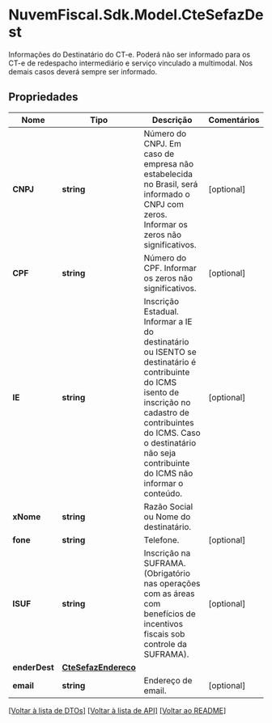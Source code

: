 # NuvemFiscal.Sdk.Model.CteSefazDest
Informações do Destinatário do CT-e.  Poderá não ser informado para os CT-e de redespacho intermediário e serviço vinculado a multimodal. Nos demais casos deverá sempre ser informado.

## Propriedades

Nome | Tipo | Descrição | Comentários
------------ | ------------- | ------------- | -------------
**CNPJ** | **string** | Número do CNPJ.  Em caso de empresa não estabelecida no Brasil, será informado o CNPJ com zeros.  Informar os zeros não significativos. | [optional] 
**CPF** | **string** | Número do CPF.  Informar os zeros não significativos. | [optional] 
**IE** | **string** | Inscrição Estadual.  Informar a IE do destinatário ou ISENTO se destinatário é contribuinte do ICMS isento de inscrição no cadastro de contribuintes do ICMS. Caso o destinatário não seja contribuinte do ICMS não informar o conteúdo. | [optional] 
**xNome** | **string** | Razão Social ou Nome do destinatário. | 
**fone** | **string** | Telefone. | [optional] 
**ISUF** | **string** | Inscrição na SUFRAMA.  (Obrigatório nas operações com as áreas com benefícios de incentivos fiscais sob controle da SUFRAMA). | [optional] 
**enderDest** | [**CteSefazEndereco**](CteSefazEndereco.md) |  | 
**email** | **string** | Endereço de email. | [optional] 

[[Voltar à lista de DTOs]](../README.md#documentation-for-models) [[Voltar à lista de API]](../README.md#documentation-for-api-endpoints) [[Voltar ao README]](../README.md)

